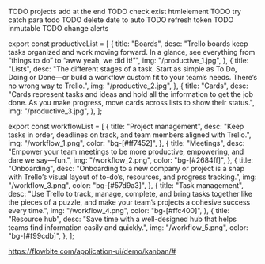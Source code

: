 TODO projects add at the end
TODO check exist htmlelement
TODO try catch para todo
TODO delete date to auto
TODO refresh token
TODO inmutable
TODO change alerts

export const productiveList = [
{
title: "Boards",
desc: "Trello boards keep tasks organized and work moving forward. In a glance, see everything from “things to do” to “aww yeah, we did it!”",
img: "/productive_1.jpg",
},
{
title: "Lists",
desc: "The different stages of a task. Start as simple as To Do, Doing or Done—or build a workflow custom fit to your team’s needs. There’s no wrong way to Trello.",
img: "/productive_2.jpg",
},
{
title: "Cards",
desc: "Cards represent tasks and ideas and hold all the information to get the job done. As you make progress, move cards across lists to show their status.",
img: "/productive_3.jpg",
},
];

export const workflowList = [
{
title: "Project management",
desc: "Keep tasks in order, deadlines on track, and team members aligned with Trello.",
img: "/workflow_1.png",
color: "bg-[#ff7452]",
},
{
title: "Meetings",
desc: "Empower your team meetings to be more productive, empowering, and dare we say—fun.",
img: "/workflow_2.png",
color: "bg-[#2684ff]",
},
{
title: "Onboarding",
desc: "Onboarding to a new company or project is a snap with Trello’s visual layout of to-do’s, resources, and progress tracking.",
img: "/workflow_3.png",
color: "bg-[#57d9a3]",
},
{
title: "Task management",
desc: "Use Trello to track, manage, complete, and bring tasks together like the pieces of a puzzle, and make your team’s projects a cohesive success every time.",
img: "/workflow_4.png",
color: "bg-[#ffc400]",
},
{
title: "Resource hub",
desc: "Save time with a well-designed hub that helps teams find information easily and quickly.",
img: "/workflow_5.png",
color: "bg-[#f99cdb]",
},
];

https://flowbite.com/application-ui/demo/kanban/#
